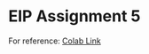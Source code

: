 # EIP Assignment 5
For reference: [Colab Link](https://colab.research.google.com/drive/10-1pXJmnd5J_gkGGTCbF0nGPOAeEK6sf)
